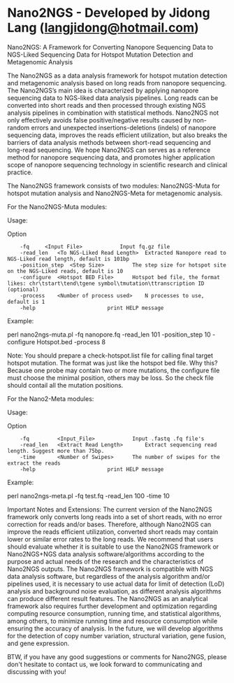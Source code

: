 # Nano2NGS - Developed by Jidong Lang (langjidong@hotmail.com)

Nano2NGS: A Framework for Converting Nanopore Sequencing Data to NGS-Liked Sequencing Data for Hotspot Mutation Detection and Metagenomic Analysis

The Nano2NGS as a data analysis framework for hotspot mutation detection and metagenomic analysis based on long reads from nanopore sequencing. The Nano2NGS’s main idea is characterized by applying nanopore sequencing data to NGS-liked data analysis pipelines. Long reads can be converted into short reads and then processed through existing NGS analysis pipelines in combination with statistical methods. Nano2NGS not only effectively avoids false positive/negative results caused by non-random errors and unexpected insertions-deletions (indels) of nanopore sequencing data, improves the reads efficient utilization, but also breaks the barriers of data analysis methods between short-read sequencing and long-read sequencing. We hope Nano2NGS can serves as a reference method for nanopore sequencing data, and promotes higher application scope of nanopore sequencing technology in scientific research and clinical practice.

The Nano2NGS framework consists of two modules: Nano2NGS-Muta for hotspot mutation analysis and Nano2NGS-Meta for metagenomic analysis.

For the Nano2NGS-Muta modules:

Usage:

Option

        -fq		<Input File>			Input fq.gz file
        -read_len	<To NGS-Liked Read Length>	Extracted Nanopore read to NGS-Liked read length, default is 101bp
        -position_step	<Step Size>			The step size for hotspot site on the NGS-Liked reads, default is 10
        -configure	<Hotspot BED File>		Hotspot bed file, the format likes: chr\tstart\tend\tgene symbol\tmutation\ttranscription ID (optional)
        -process	<Number of process used>	N processes to use, default is 1
        -help						print HELP message

Example:

perl nano2ngs-muta.pl -fq nanopore.fq -read_len 101 -position_step 10 -configure Hotspot.bed -process 8

Note: You should prepare a check-hotspot.list file for calling final target hotspot mutation. The format was just like the hotspot bed file. Why this? Because one probe may contain two or more mutations, the configure file must choose the minimal position, others may be loss. So the check file should contail all the mutation positions.

For the Nano2-Meta modules:

Usage:

Option

        -fq 		<Input_File>    		Input .fastq .fq file's
        -read_len  	<Extract Read Length>   	Extract sequencing read length. Suggest more than 75bp.
        -time		<Number of Swipes>		The number of swipes for the extract the reads
        -help   					print HELP message

Example:

perl nano2ngs-meta.pl -fq test.fq -read_len 100 -time 10


Important Notes and Extensions: The current version of the Nano2NGS framework only converts long reads into a set of short reads, with no error correction for reads and/or bases. Therefore, although Nano2NGS can improve the reads efficient utilization, converted short reads may contain lower or similar error rates to the long reads. We recommend that users should evaluate whether it is suitable to use the Nano2NGS framework or Nano2NGS+NGS data analysis software/algorithms according to the purpose and actual needs of the research and the characteristics of Nano2NGS outputs. The Nano2NGS framework is compatible with NGS data analysis software, but regardless of the analysis algorithm and/or pipelines used, it is necessary to use actual data for limit of detection (LoD) analysis and background noise evaluation, as different analysis algorithms can produce different result features.
The Nano2NGS as an analytical framework also requires further development and optimization regarding computing resource consumption, running time, and statistical algorithms, among others, to minimize running time and resource consumption while ensuring the accuracy of analysis. In the future, we will develop algorithms for the detection of copy number variation, structural variation, gene fusion, and gene expression.

BTW, if you have any good suggestions or comments for Nano2NGS, please don't hesitate to contact us, we look forward to communicating and discussing with you!
